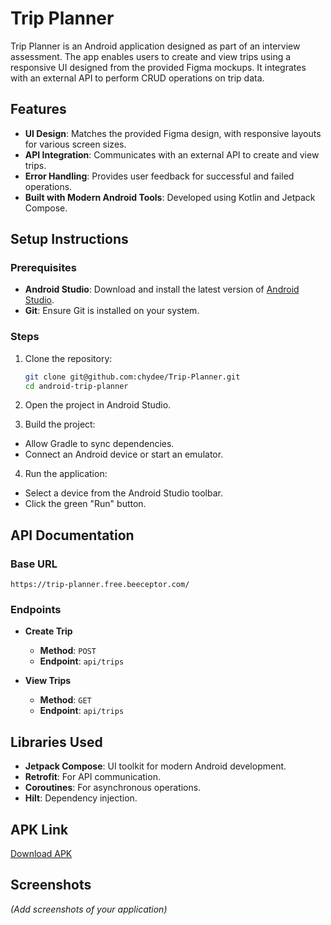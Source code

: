 # Trip Planner

Trip Planner is an Android application designed as part of an interview assessment. The app enables users to create and view trips using a
responsive UI designed from the provided Figma mockups. It integrates with an external API to perform CRUD operations on trip data.

## Features

- **UI Design**: Matches the provided Figma design, with responsive layouts for various screen sizes.
- **API Integration**: Communicates with an external API to create and view trips.
- **Error Handling**: Provides user feedback for successful and failed operations.
- **Built with Modern Android Tools**: Developed using Kotlin and Jetpack Compose.

## Setup Instructions

### Prerequisites

- **Android Studio**: Download and install the latest version of [Android Studio](https://developer.android.com/studio).
- **Git**: Ensure Git is installed on your system.

### Steps

1. Clone the repository:
   ```bash
   git clone git@github.com:chydee/Trip-Planner.git
   cd android-trip-planner
   ```

2. Open the project in Android Studio.

3. Build the project:
  - Allow Gradle to sync dependencies.
  - Connect an Android device or start an emulator.

4. Run the application:
  - Select a device from the Android Studio toolbar.
  - Click the green "Run" button.

## API Documentation

### Base URL

`https://trip-planner.free.beeceptor.com/`

### Endpoints

- **Create Trip**
  - **Method**: `POST`
  - **Endpoint**: `api/trips`

- **View Trips**
  - **Method**: `GET`
  - **Endpoint**: `api/trips`
  
## Libraries Used

- **Jetpack Compose**: UI toolkit for modern Android development.
- **Retrofit**: For API communication.
- **Coroutines**: For asynchronous operations.
- **Hilt**: Dependency injection.

## APK Link

[Download APK](https://github.com/chydee/Trip-Planner/releases/download/v1.0/app-release.apk)

## Screenshots

*(Add screenshots of your application)*